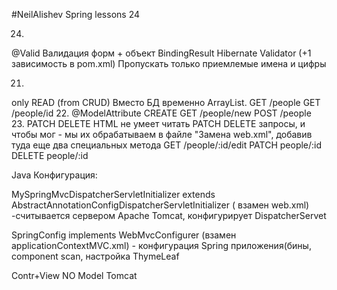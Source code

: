 #NeilAlishev Spring lessons 24

24.
@Valid Валидация форм + объект BindingResult
Hibernate Validator (+1 зависимость в pom.xml)
Пропускать только приемлемые имена и цифры


21.
only READ  (from CRUD)
Вместо БД временно ArrayList.
GET /people
GET /people/id
22.
@ModelAttribute
CREATE
GET /people/new
POST /people
23.
PATCH  DELETE
HTML не умеет читать PATCH DELETE запросы, и чтобы мог - мы их обрабатываем в файле "Замена web.xml",
добавив туда еще два специальных метода
GET /people/:id/edit
PATCH people/:id
DELETE people/:id


Java Конфигурация:

MySpringMvcDispatcherServletInitializer extends AbstractAnnotationConfigDispatcherServletInitializer
( взамен web.xml) -считывается сервером Apache Tomcat, конфигурирует DispatcherServet

SpringConfig implements WebMvcConfigurer
(взамен applicationContextMVC.xml) - конфигурация Spring приложения(бины, component scan, настройка ThymeLeaf

Contr+View 
NO Model 
Tomcat


